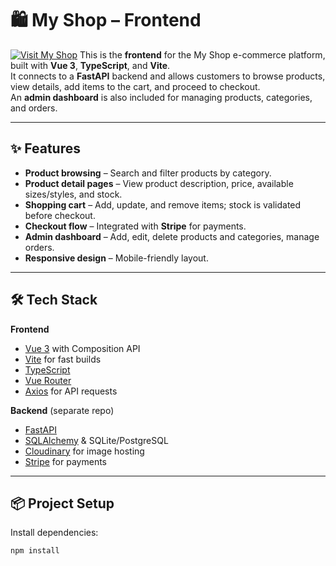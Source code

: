 # 🛍 My Shop – Frontend
[![Visit My Shop](https://plushiehouse.com/logo4.png)](https://www.plushiehouse.com)
This is the **frontend** for the My Shop e-commerce platform, built with **Vue 3**, **TypeScript**, and **Vite**.  
It connects to a **FastAPI** backend and allows customers to browse products, view details, add items to the cart, and proceed to checkout.  
An **admin dashboard** is also included for managing products, categories, and orders.

---

## ✨ Features

- **Product browsing** – Search and filter products by category.
- **Product detail pages** – View product description, price, available sizes/styles, and stock.
- **Shopping cart** – Add, update, and remove items; stock is validated before checkout.
- **Checkout flow** – Integrated with **Stripe** for payments.
- **Admin dashboard** – Add, edit, delete products and categories, manage orders.
- **Responsive design** – Mobile-friendly layout.

---

## 🛠 Tech Stack

**Frontend**
- [Vue 3](https://vuejs.org/) with Composition API
- [Vite](https://vite.dev/) for fast builds
- [TypeScript](https://www.typescriptlang.org/)
- [Vue Router](https://router.vuejs.org/)
- [Axios](https://axios-http.com/) for API requests

**Backend** (separate repo)
- [FastAPI](https://fastapi.tiangolo.com/)
- [SQLAlchemy](https://www.sqlalchemy.org/) & SQLite/PostgreSQL
- [Cloudinary](https://cloudinary.com/) for image hosting
- [Stripe](https://stripe.com/) for payments

---

## 📦 Project Setup

Install dependencies:
```sh
npm install
